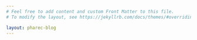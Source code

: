 ```yaml
---
# Feel free to add content and custom Front Matter to this file.
# To modify the layout, see https://jekyllrb.com/docs/themes/#overriding-theme-defaults

layout: pharec-blog
---
```

